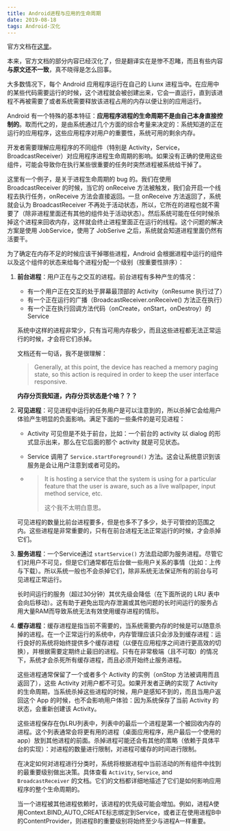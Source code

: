 ```yaml
---
title: Android进程与应用的生命周期
date: 2019-08-18
tags: Android-汉化
---
```



官方文档在[这里](https://developer.android.com/guide/components/activities/process-lifecycle)。

本来，官方文档的部分内容已经汉化了，但是翻译实在是惨不忍睹，而且有些内容**与原文还不一致**，真不晓得是怎么回事。

大多数情况下，每个 Android 应用程序运行在自己的 Liunx 进程当中。在应用中的某些代码需要运行的时候，这个进程就会被创建出来，它会一直运行，直到该进程不再被需要了或者系统需要释放该进程占用的内存以便让别的应用运行。

Android 有一个特殊的基本特征：**应用程序进程的生命周期不是由自己本身直接控制的**。取而代之的，是由系统通过几个方面的综合考量来决定的：系统知道的正在运行的应用程序，这些应用程序对用户的重要性，系统可用的剩余内存。

开发者需要理解应用程序的不同组件（特别是 Activity，Service，BroadcastReceiver）对应用程序进程生命周期的影响。如果没有正确的使用这些组件，可能会导致你在执行某些很重要的任务时突然进程被系统给干掉了。

这里有一个例子，是关于进程生命周期的 bug 的。我们在使用 BroadcastReceiver 的时候，当它的 onReceive 方法被触发，我们会开启一个线程去执行任务，onReceive 方法会直接返回。一旦 onReceive 方法返回了，系统就会认为 BroadcastReceiver 不再处于活动状态，所以，它所在的进程也就不需要了（除非进程里面还有其他的组件处于活动状态）。然后系统可能在任何时候杀掉这个进程来回收内存，这样就会终止进程里面正在运行的线程。这个问题的解决方案是使用 JobService，使用了 JobSerive 之后，系统就会知道进程里面仍然有活要干。

为了确定在内存不足的时候应该干掉哪些进程，Android 会根据进程中运行的组件以及这个组件的状态来给每个进程分配一个级别（按重要性排序）：

1. **前台进程**：用户正在与之交互的进程。前台进程有多种产生的情况：

   - 有一个用户正在交互的处于屏幕最顶部的 Activity（onResume 执行过了）
   - 有一个正在运行的广播（BroadcastReceiver.onReceive() 方法正在执行）
   - 有一个正在执行回调方法代码（onCreate，onStart，onDestroy）的 Service

   系统中这样的进程非常少，只有当可用内存极少，而且这些进程都无法正常运行的时候，才会将它们杀掉。

   文档还有一句话，我不是很理解：

   >  Generally, at this point, the device has reached a memory paging state, so this action is required in order to keep the user interface responsive.

   **内存分页我知道，内存分页状态是个啥？？？**

2. **可见进程**：可见进程中运行的任务用户是可以注意到的，所以杀掉它会给用户体验产生明显的负面影响。满足下面的一些条件的是可见进程：

   - Activity 可见但是不处于前台，比如：一个前台的 activity 以 dialog 的形式显示出来，那么在它后面的那个 activity 就是可见状态。

   - Service 调用了  `Service.startForeground()` 方法。这会让系统意识到该服务是会让用户注意到或者可见的。

   - > It is hosting a service that the system is using for a particular feature that the user is aware, such as a live wallpaper, input method service, etc.
     >
     > 这个我不太明白意思。

   可见进程的数量比前台进程要多，但是也多不了多少，处于可管控的范围之内。这些进程是非常重要的，只有在前台进程无法正常运行的时候，才会杀掉它们。

3. **服务进程**：一个Service通过 `startService()` 方法启动即为服务进程。尽管它们对用户不可见，但是它们通常都在后台做一些用户关系的事情（比如：上传与下载）。所以系统一般也不会杀掉它们，除非系统无法保证所有的前台与可见进程正常运行。

   长时间运行的服务（超过30分钟）其优先级会降低（在下面所说的 LRU 表中会向后移动）。这有助于避免出现内存泄漏或其他问题的长时间运行的服务占用大量RAM而导致系统无法有效使用缓存进程的情形。

4. **缓存进程**：缓存进程是指当前不需要的，当系统需要内存的时候是可以随意杀掉的进程。在一个正常运行的系统中，内存管理应该只会涉及到缓存进程：运行良好的系统将始终提供多个缓存进程（以便在应用程序之间进行更高效的切换），并根据需要定期终止最旧的进程。只有在非常极端（且不可取）的情况下，系统才会杀死所有缓存进程，而且必须开始终止服务进程。

   这些进程通常保留了一个或者多个 Activity 的实例（onStop 方法被调用而且返回了），这些 Activity 对用户都不可见。如果开发者正确的实现了 Activity 的生命周期，当系统杀掉这些进程的时候，用户是感知不到的，而且当用户返回这个 App 的时候，也不会影响用户体验：因为系统保存了当前 Activity 的状态，会重新创建该 Activity。

   这些进程保存在伪LRU列表中，列表中的最后一个进程是第一个被回收内存的进程。这个列表通常会将更有用的进程（桌面应用程序，用户最后一个使用的 app）放到其他进程的前面。杀掉进程可能还会有其他的策略（依赖于具体平台的实现）：对进程的数量进行限制，对进程可缓存的时间进行限制。

   在决定如何对进程进行分类时，系统将根据进程中当前活动的所有组件中找到的最重要级别做出决策。具体查看  `Activity`, `Service`, and `BroadcastReceiver` 的文档。它们的文档都详细地描述了它们是如何影响应用程序的整个生命周期的。

   当一个进程被其他进程依赖时，该进程的优先级可能会增加。例如，进程A使用Context.BIND_AUTO_CREATE标志绑定到Service，或者正在使用进程B中的ContentProvider，则进程B的重要级别将始终至少与进程A一样重要。

   
